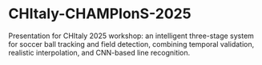 # CHItaly-CHAMPIonS-2025
Presentation for CHItaly 2025 workshop: an intelligent three-stage system for soccer ball tracking and field detection, combining temporal validation, realistic interpolation, and CNN-based line recognition.
